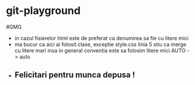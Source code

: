 # git-playground
#GMG
- in cazul fisierelor html este de preferat ca denumirea sa fie cu litere mici 
- ma bucur ca aici ai folosit clase,  exceptie style.css linia 5 stiu ca merge cu litere mari insa in general conventia este sa folosim litere mici AUTO -> auto
- ## Felicitari pentru munca depusa !
